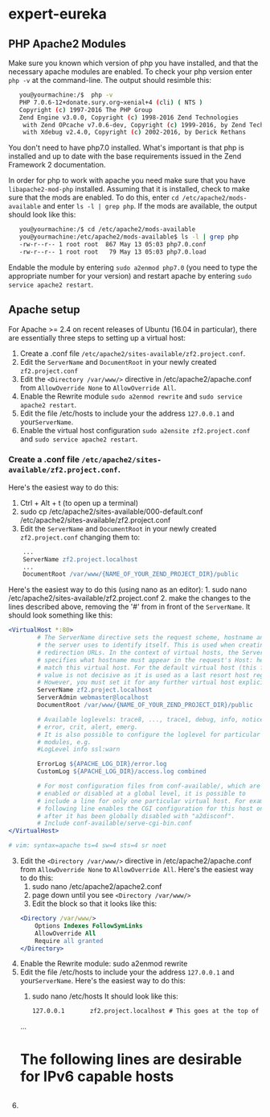 # expert-eureka
## PHP Apache2 Modules
Make sure you known which version of php you have installed, and that the necessary apache modules are enabled.
To check your php version enter `php -v` at the command-line. The output should resimble this:
```sh
   you@yourmachine:/$  php -v
   PHP 7.0.6-12+donate.sury.org~xenial+4 (cli) ( NTS )
   Copyright (c) 1997-2016 The PHP Group
   Zend Engine v3.0.0, Copyright (c) 1998-2016 Zend Technologies
    with Zend OPcache v7.0.6-dev, Copyright (c) 1999-2016, by Zend Technologies
    with Xdebug v2.4.0, Copyright (c) 2002-2016, by Derick Rethans
```
You don't need to have php7.0 installed. What's important is that php is installed and up to date with the base
requirements issued in the Zend Framework 2 documentation.

In order for php to work with apache you need make sure that you have `libapache2-mod-php` installed. Assuming that
it is installed, check to make sure that the mods are enabled. To do this, enter `cd /etc/apache2/mods-available` and
enter `ls -l | grep php`. If the mods are available, the output should look like this:
```sh
   you@yourmachine:/$ cd /etc/apache2/mods-available
   you@yourmachine:/etc/apache2/mods-available$ ls -l | grep php
   -rw-r--r-- 1 root root  867 May 13 05:03 php7.0.conf
   -rw-r--r-- 1 root root   79 May 13 05:03 php7.0.load
```
Endable the module by entering `sudo a2enmod php7.0` (you need to type the appropriate number for your version) and
restart apache by entering `sudo service apache2 restart`.

## Apache setup

For Apache >= 2.4 on recent releases of Ubuntu (16.04 in particular), there are essentially three steps to setting up a virtual host:
1. Create a .conf file `/etc/apache2/sites-available/zf2.project.conf`.
2. Edit the `ServerName` and `DocumentRoot` in your newly created `zf2.project.conf`
3. Edit the `<Directory /var/www/>` directive in /etc/apache2/apache.conf from `AllowOverride None` to `AllowOverride All`.
4. Enable the Rewrite module `sudo a2enmod rewrite` and `sudo service apache2 restart`.
5. Edit the file /etc/hosts to include your the address `127.0.0.1` and your`ServerName`.
6. Enable the virtual host configuration `sudo a2ensite zf2.project.conf` and `sudo service apache2 restart`.

### Create a .conf file `/etc/apache2/sites-available/zf2.project.conf`.
   Here's the easiest way to do this:
   1. Ctrl + Alt + t (to open up a terminal)
   2. sudo cp /etc/apache2/sites-available/000-default.conf /etc/apache2/sites-available/zf2.project.conf
2. Edit the `ServerName` and `DocumentRoot` in your newly created `zf2.project.conf`
   changing them to: 
```apache 
	...
	ServerName zf2.project.localhost
	...
	DocumentRoot /var/www/{NAME_OF_YOUR_ZEND_PROJECT_DIR}/public
```	
   Here's the easiest way to do this (using nano as an editor):
	1. sudo nano /etc/apache2/sites-available/zf2.project.conf
	2. make the changes to the lines described above, removing the '#' from
	   in front of the `ServerName`.
	   It should look something like this:
```apache
<VirtualHost *:80>
        # The ServerName directive sets the request scheme, hostname and port that
        # the server uses to identify itself. This is used when creating
        # redirection URLs. In the context of virtual hosts, the ServerName
        # specifies what hostname must appear in the request's Host: header to
        # match this virtual host. For the default virtual host (this file) this
        # value is not decisive as it is used as a last resort host regardless.
        # However, you must set it for any further virtual host explicitly.
        ServerName zf2.project.localhost
        ServerAdmin webmaster@localhost
        DocumentRoot /var/www/{NAME_OF_YOUR_ZEND_PROJECT_DIR}/public

        # Available loglevels: trace8, ..., trace1, debug, info, notice, warn,
        # error, crit, alert, emerg.
        # It is also possible to configure the loglevel for particular
        # modules, e.g.
        #LogLevel info ssl:warn

        ErrorLog ${APACHE_LOG_DIR}/error.log
        CustomLog ${APACHE_LOG_DIR}/access.log combined

        # For most configuration files from conf-available/, which are
        # enabled or disabled at a global level, it is possible to
        # include a line for only one particular virtual host. For example the
        # following line enables the CGI configuration for this host only
        # after it has been globally disabled with "a2disconf".
        # Include conf-available/serve-cgi-bin.conf
</VirtualHost>

# vim: syntax=apache ts=4 sw=4 sts=4 sr noet
```
3. Edit the `<Directory /var/www/>` directive in /etc/apache2/apache.conf from `AllowOverride None` to `AllowOverride All`.
   Here's the easiest way to do this:
   1. sudo nano /etc/apache2/apache2.conf
   2. page down until you see `<Directory /var/www/>`
   3. Edit the block so that it looks like this:
	```apache
	<Directory /var/www/>
		Options Indexes FollowSymLinks
		AllowOverride All
		Require all granted
	</Directory>
	```
4. Enable the Rewrite module: sudo a2enmod rewrite
5. Edit the file /etc/hosts to include your the address `127.0.0.1` 
   and your`ServerName`.
   Here's the easiest way to do this:
   1. sudo nano /etc/hosts
      It should look like this:

      ```apache
      127.0.0.1       zf2.project.localhost # This goes at the top of the list
	...
      # The following lines are desirable for IPv6 capable hosts
      ```
6.  


